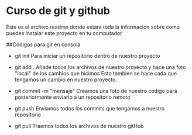 # Curso de git y github

Este es el archivo readme donde estara toda la informacion sobre como puedes instalar este proyecto
en tu computador

##Codigos para git en consola

- git init
  Para iniciar un repositorio dentro de nuestro proyecto

- git add .
  Añade todos los archivos de nuestro proyecto y hace una foto "local" de los cambios que hicimos
  Esto tambien se hace cada que tengamos un cambio en nuestro proyecto.

- git commit -m "mensaje"
  Creamos una foto de nuestro codigo para posteriormente enviarlo a un repositorio remoto

- git push
  Enviamos todos los commits que tengamos a nuestro repositorio

- git pull
  Traemos todos los archivos de nuestro gitHub
